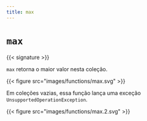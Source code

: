 ```yaml
---
title: max
---
```


# `max`

{{< signature >}}

`max` retorna o maior valor nesta coleção.

{{< figure src="images/functions/max.svg" >}}

Em coleções vazias, essa função lança uma exceção `UnsupportedOperationException`.

{{< figure src="images/functions/max.2.svg" >}}
